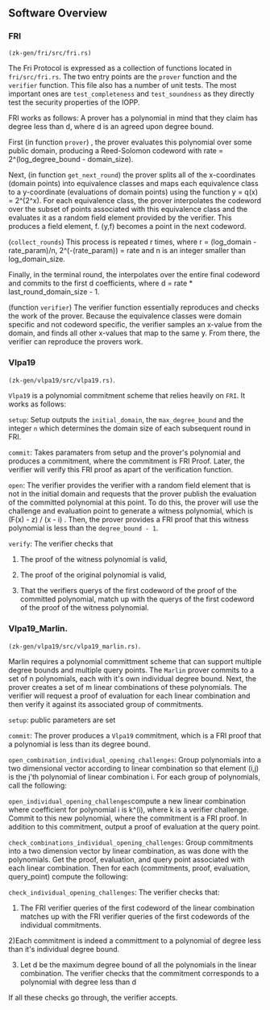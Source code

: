 ## Software Overview

### FRI
`(zk-gen/fri/src/fri.rs)`

The Fri Protocol is expressed as a collection of functions located in `fri/src/fri.rs`. The two entry points are the `prover` function and the `verifier` function. This file also has a number of unit tests. The most important ones are `test_completeness` and `test_soundness` as they directly test the security properties of the IOPP.

FRI works as follows: A prover has a polynomial in mind that they claim has degree less than d, where d is an agreed upon degree bound.

First  (in function `prover`) , the prover evaluates this polynomial over some public domain, producing a Reed-Solomon codeword with rate = 2^(log\_degree\_bound - domain\_size).

Next, (in function `get_next_round`) the prover splits all of the x-coordinates (domain points) into equivalence classes and maps each equivalence class to a y-coordinate (evaluations of domain points) using the function y = q(x) = 2^(2^x). For each equivalence class, the prover interpolates the codeword over the subset of points associated with this equivalence class and the evaluates it as a random field element provided by the verifier. This produces a field element, f. (y,f) becomes a point in the next codeword.

(`collect_rounds`) This process is repeated r times, where r = (log\_domain - rate\_param)/n, 2^(-(rate\_param)) = rate and n is an integer smaller than log\_domain\_size.

Finally, in the terminal round, the interpolates over the entire final codeword and commits to the first d coefficients, where d = rate * last\_round\_domain\_size - 1.

(function `verifier`) The verifier function essentially reproduces and checks the work of the prover. Because the equivalence classes were domain specific and not codeword specific, the verifier samples an x-value from the domain, and finds all other x-values that map to the same y. From there, the verifier can reproduce the provers work.

### Vlpa19
`(zk-gen/vlpa19/src/vlpa19.rs)`.

`Vlpa19` is a polynomial commitment scheme that relies heavily on `FRI`. It works as follows:

`setup`: Setup outputs the `initial_domain`, the `max_degree_bound` and the integer `n` which determines the domain size of each subsequent round in FRI.

`commit`: Takes paramaters from setup and the prover's polynomial and produces a commitment, where the commitment is FRI Proof. Later, the verifier will verify this FRI proof as apart of the verification function.

`open`: The verifier provides the verifier with a random field element that is not in the initial domain and requests that the prover publish the evaluation of the committed polynomial at this point. To do this, the prover will use the challenge and evaluation point to generate a witness polynomial, which is
(F(x) - z) / (x - i) . Then, the prover provides a FRI proof that this witness polynomial is less than the `degree_bound - 1`.

`verify`: The verifier checks that

 1) The proof of the witness polynomial is valid,

 2) The proof of the original polynomial is valid,

 3) That the verifiers querys of the first codeword of the proof of the committed polynomial, match up with the querys of the first codeword of the proof of the witness polynomial.


### Vlpa19_Marlin.
`(zk-gen/vlpa19/src/vlpa19_marlin.rs)`.

Marlin requires a polynomial committment scheme that can support multiple degree bounds and multiple query points. The `Marlin` prover commits to a set of n polynomials, each with it's own individual degree bound. Next, the prover creates a set of m linear combinations of these polynomials. The verifier will request a proof of evaluation for each linear combination and then verify it against its associated group of commitments.

`setup`: public parameters are set

`commit`: The prover produces a `Vlpa19` commitment, which is a FRI proof that a polynomial is less than its degree bound.

`open_combination_individual_opening_challenges`:
Group polynomials into a two dimensional vector according to linear combination so that element (i,j) is the j'th polynomial of linear combination i. For each group of polynomials, call the following:

`open_individual_opening_challenges`compute a new linear combination where coefficient for polynomial i is k^(i), where k is a verifier challenge. Commit to this new polynomial, where the commitment is a FRI proof. In addition to this commitment, output a proof of evaluation at the query point.

`check_combinations_individual_opening_challenges`:
Group commitments into a two dimension vector by linear combination, as was done with the polynomials. Get the proof, evaluation, and query point associated with each linear combination. Then for each (commitments, proof, evaluation, query_point) compute the following:

`check_individual_opening_challenges`: The verifier checks that:

1) The FRI verifier queries of the first codeword of the linear combination matches up with the FRI verifier queries of the first codewords of the individual commitments.

2)Each commitment is indeed a committment to a polynomial of degree less than it's individual degree bound.

3) Let d be the maximum degree bound of all the polynomials in the linear combination. The verifier checks that the commitment corresponds to a polynomial with degree less than d

If all these checks go through, the verifier accepts.

